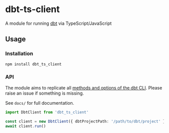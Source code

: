 # dbt-ts-client

A module for running [dbt](https://getdbt.com) via TypeScript/JavaScript

## Usage
### Installation
`npm install dbt_ts_client`

### API
The module aims to replicate all [methods and options of the dbt CLI](https://docs.getdbt.com/reference/dbt-commands). Please raise an issue if something is missing.

See `docs/` for full documentation.
```ts
import DbtClient from 'dbt_ts_client'

const client = new DbtClient({ dbtProjectPath: '/path/to/dbt/project' })
await client.run()
```
